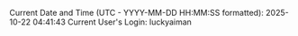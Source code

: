 Current Date and Time (UTC - YYYY-MM-DD HH:MM:SS formatted): 2025-10-22 04:41:43
Current User's Login: luckyaiman
